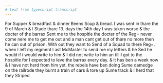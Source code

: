 ```yaml
---
# text from typescript transcript
---
```

For Supper & breadfast & dinner Beens Soup & bread. I was sent in thare the 9 of March & I Stade thare 13. days the 14th day I was takon worse & the docter of the barrax Sent me to the hospitle the docter of the Reg= never come nere me to get me out and a man cant get out of thare no more then he can out of prison. With out they want to Send of a Squad to there Reg=. when I left my regment I ast McMaster to send me my letters & he Sed he would if i would write to him & I did not write to him un till I got to the hospitle for I expected to leve the barrax every day. & it has ben a week now & I have not herd from him yet. the rebels have ben doing Sume damedge on the railrode they burnt a train of cars & tore up Sume track & I herd that they Striped